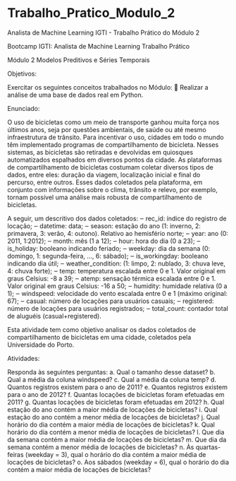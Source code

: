 # Trabalho_Pratico_Modulo_2
Analista de Machine Learning IGTI - Trabalho Prático do Módulo 2

Bootcamp IGTI: Analista de Machine Learning
Trabalho Prático

Módulo 2 Modelos Preditivos e Séries Temporais

Objetivos:

Exercitar os seguintes conceitos trabalhados no Módulo:
 Realizar a análise de uma base de dados real em Python.

Enunciado:

O uso de bicicletas como um meio de transporte ganhou muita força nos últimos anos, seja
por questões ambientais, de saúde ou até mesmo infraestrutura de trânsito. Para incentivar
o uso, cidades em todo o mundo têm implementado programas de compartilhamento de
bicicleta. Nesses sistemas, as bicicletas são retiradas e devolvidas em quiosques
automatizados espalhados em diversos pontos da cidade.
As plataformas de compartilhamento de bicicletas costumam coletar diversos tipos de
dados, entre eles: duração da viagem, localização inicial e final do percurso, entre outros.
Esses dados coletados pela plataforma, em conjunto com informações sobre o clima,
trânsito e relevo, por exemplo, tornam possível uma análise mais robusta de
compartilhamento de bicicletas.

A seguir, um descritivo dos dados coletados:
‒ rec_id: índice do registro de locação;
‒ datetime: data;
‒ season: estação do ano (1: inverno, 2: primavera, 3: verão, 4: outono). Relativo ao hemisfério norte;
‒ year: ano (0: 2011, 1:2012);
‒ month: mês (1 a 12);
‒ hour: hora do dia (0 a 23);
‒ is_holiday: booleano indicando feriado;
‒ weekday: dia da semana (0: domingo, 1: segunda-feira, …, 6: sábado);
‒ is_workingday: booleano indicando dia útil;
‒ weather_condition: (1: limpo, 2: nublado, 3: chuva leve, 4: chuva forte);
‒ temp: temperatura escalada entre 0 e 1. Valor original em graus Celsius: -8 a 39;
‒ atemp: sensação térmica escalada entre 0 e 1. Valor original em graus Celsius: -16 a 50;
‒ humidity: humidade relativa (0 a 1);
‒ windspeed: velocidade do vento escalada entre 0 e 1 (máximo original: 67);
‒ casual: número de locações para usuários casuais;
‒ registered: número de locações para usuários registrados;
‒ total_count: contador total de aluguéis (casual+registered).

Esta atividade tem como objetivo analisar os dados coletados de compartilhamento de
bicicletas em uma cidade, coletados pela Universidade do Porto.

Atividades:

Responda às seguintes perguntas:
a. Qual o tamanho desse dataset?
b. Qual a média da coluna windspeed?
c. Qual a média da coluna temp?
d. Quantos registros existem para o ano de 2011?
e. Quantos registros existem para o ano de 2012?
f. Quantas locações de bicicletas foram efetuadas em 2011?
g. Quantas locações de bicicletas foram efetuadas em 2012?
h. Qual estação do ano contém a maior média de locações de bicicletas?
i. Qual estação do ano contém a menor média de locações de bicicletas?
j. Qual horário do dia contém a maior média de locações de bicicletas?
k. Qual horário do dia contém a menor média de locações de bicicletas?
l. Que dia da semana contém a maior média de locações de bicicletas?
m. Que dia da semana contém a menor média de locações de bicicletas?
n. Às quartas-feiras (weekday = 3), qual o horário do dia contém a maior média de locações de bicicletas?
o. Aos sábados (weekday = 6), qual o horário do dia contém a maior média de locações de bicicletas?
